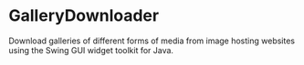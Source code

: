 # GalleryDownloader
Download galleries of different forms of media from image hosting websites using the Swing GUI widget toolkit for Java.